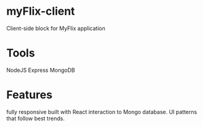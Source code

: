 # myFlix-client
 Client-side block for MyFlix application 

# Tools
NodeJS
Express
MongoDB

# Features 
fully responsive built with React
interaction to Mongo database.
UI patterns that follow best trends.